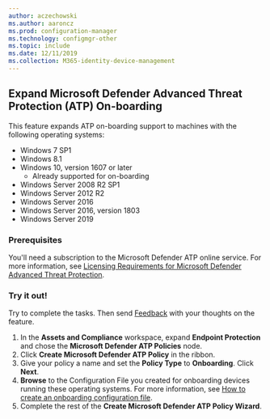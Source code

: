 ```yaml
---
author: aczechowski
ms.author: aaroncz
ms.prod: configuration-manager
ms.technology: configmgr-other
ms.topic: include
ms.date: 12/11/2019
ms.collection: M365-identity-device-management
---
```


## Expand Microsoft Defender Advanced Threat Protection (ATP) On-boarding

This feature expands ATP on-boarding support to machines with the following operating systems:

- Windows 7 SP1
- Windows 8.1
- Windows 10, version 1607 or later
   - Already supported for on-boarding
- Windows Server 2008 R2 SP1
- Windows Server 2012 R2
- Windows Server 2016
- Windows Server 2016, version 1803
- Windows Server 2019

### Prerequisites

 You'll need a subscription to the Microsoft Defender ATP online service. For more information, see [Licensing Requirements for Microsoft Defender Advanced Threat Protection](https://docs.microsoft.com/windows/security/threat-protection/microsoft-defender-atp/minimum-requirements#licensing-requirements).


### Try it out!

Try to complete the tasks. Then send [Feedback](/sccm/core/understand/find-help#product-feedback) with your thoughts on the feature.

1. In the **Assets and Compliance** workspace, expand **Endpoint Protection** and chose the **Microsoft Defender ATP Policies** node.
1. Click **Create Microsoft Defender ATP Policy** in the ribbon.
1. Give your policy a name and set the **Policy Type** to **Onboarding**. Click **Next**.
1. **Browse** to the Configuration File you created for onboarding devices running these operating systems. For more information, see [How to create an onboarding configuration file](/sccm/protect/deploy-use/windows-defender-advanced-threat-protection#how-to-create-an-onboarding-configuration-file).
1. Complete the rest of the **Create Microsoft Defender ATP Policy Wizard**.
